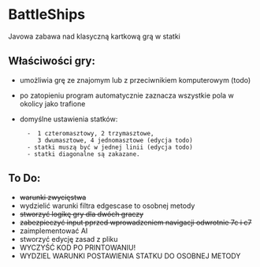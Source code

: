 # BattleShips
Javowa zabawa nad klasyczną kartkową grą w statki

Właściwości gry:
-
- umożliwia grę ze znajomym lub z przeciwnikiem komputerowym (todo)
- po zatopieniu program automatycznie zaznacza wszystkie pola w okolicy jako trafione
- domyślne ustawienia statków: 

        -  1 czteromasztowy, 2 trzymasztowe,
           3 dwumasztowe, 4 jednomasztowe (edycja todo)
        - statki muszą być w jednej linii (edycja todo)
        - statki diagonalne są zakazane.



To Do:
-
- ~~warunki zwycięstwa~~
- wydzielić warunki filtra edgescase to osobnej metody
- ~~stworzyć logikę gry dla dwóch graczy~~
- ~~zabezpieczyć input pprzed wprowadzeniem navigacji odwrotnie 7c i c7~~
- zaimplementować  AI
- stworzyć edycję zasad z pliku 
- WYCZYŚĆ KOD PO PRINTOWANIU!
- WYDZIEL WARUNKI POSTAWIENIA STATKU DO OSOBNEJ METODY


